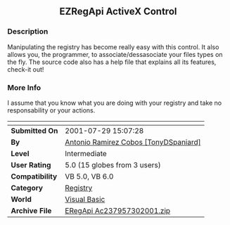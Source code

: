 ﻿<div align="center">

## EZRegApi ActiveX Control


</div>

### Description

Manipulating the registry has become really easy with this control. It also allows you, the programmer, to associate/dessasociate your files types on the fly. The source code also has a help file that explains all its features, check-it out!
 
### More Info
 
I assume that you know what you are doing with your registry and take no responsability or your actions.


<span>             |<span>
---                |---
**Submitted On**   |2001-07-29 15:07:28
**By**             |[Antonio Ramirez Cobos \[TonyDSpaniard\]](https://github.com/Planet-Source-Code/PSCIndex/blob/master/ByAuthor/antonio-ramirez-cobos-tonydspaniard.md)
**Level**          |Intermediate
**User Rating**    |5.0 (15 globes from 3 users)
**Compatibility**  |VB 5\.0, VB 6\.0
**Category**       |[Registry](https://github.com/Planet-Source-Code/PSCIndex/blob/master/ByCategory/registry__1-36.md)
**World**          |[Visual Basic](https://github.com/Planet-Source-Code/PSCIndex/blob/master/ByWorld/visual-basic.md)
**Archive File**   |[ERegApi Ac237957302001\.zip](https://github.com/Planet-Source-Code/antonio-ramirez-cobos-tonydspaniard-ezregapi-activex-control__1-25676/archive/master.zip)








